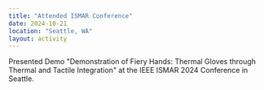 ```yaml
---
title: "Attended ISMAR Conference"
date: 2024-10-21
location: "Seattle, WA"
layout: activity
---
```


Presented Demo "Demonstration of Fiery Hands: Thermal Gloves through Thermal and Tactile Integration" at the IEEE ISMAR 2024 Conference in Seattle.
